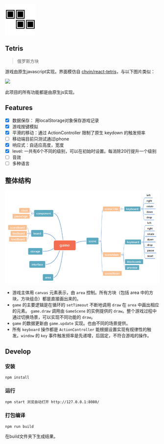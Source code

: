 <img src="showcase/logo.png" width=100>

## Tetris

> 俄罗斯方块

游戏由原生javascript实现。界面模仿自 [chvin/react-tetris](https://github.com/chvin/react-tetris)，与以下图片类似：

<img src="https://camo.githubusercontent.com/8980082e6edae22933d63d58e02af96e7056fb89/68747470733a2f2f696d672e616c6963646e2e636f6d2f7470732f544231416737434e5858585858616f5858585858585858585858582d3332302d3438332e676966">

此项目的所有功能都是由原生js实现。

## Features

- [x] 数据保存： 用localStorage对象保存游戏记录
- [x] 游戏按键模拟
- [x] 平滑的移动：通过 ActionController 限制了原生 keydown 的触发频率
- [ ] 移动端目前只测试通过iphone
- [x] 响应式：自适应高度，宽度
- [x] level: 一共有6个不同的级别，可以在初始时设置。每消除20行提升一个级别
- [ ] 音效
- [ ] 多种语言

## 整体结构

<img src="showcase/game.png">

- 游戏主体用 `canvas` 元素表示，由 `area` 控制。所有方块（包括 area 中的方块，方块组合）都是直接画出来的。
- `game` 的主要逻辑是在循环的 `setTimeout` 不断地调用 `draw` 在 `area` 中画出相应的元素。 `game.draw` 调用由 `GameScene` 的实例提供的 `draw`。整个游戏过程中通过切换场景，可以实现不同功能的 `draw`。
- `game` 的数据更新由 `game.update` 实现。也由不同的场景提供。
- 所有 `keyboard` 操作都是 `ActionController` 能根据设置实现有规律性的触发。`window` 的 `key` 事件触发频率是先递增，后固定，不符合游戏的操作。

## Develop

### 安装

	npm install

### 运行

	npm start 浏览自动打开 http://127.0.0.1:8080/

### 打包编译
	
	npm run build

在build文件夹下生成结果。